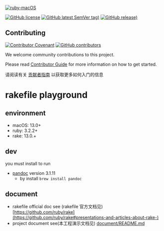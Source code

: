 [![ruby-macOS](https://github.com/sinlov/rakefile-playground/workflows/ruby-macOS/badge.svg?branch=main)](https://github.com/sinlov/rakefile-playground/actions)

[![GitHub license](https://img.shields.io/github/license/sinlov/rakefile-playground)](https://github.com/sinlov/rakefile-playground)
[![GitHub latest SemVer tag)](https://img.shields.io/github/v/tag/sinlov/rakefile-playground)](https://github.com/sinlov/rakefile-playground/tags)
[![GitHub release)](https://img.shields.io/github/v/release/sinlov/rakefile-playground)](https://github.com/sinlov/rakefile-playground/releases)

## Contributing

[![Contributor Covenant](https://img.shields.io/badge/contributor%20covenant-v1.4-ff69b4.svg)](.github/CONTRIBUTING_DOC/CODE_OF_CONDUCT.md)
[![GitHub contributors](https://img.shields.io/github/contributors/sinlov/rakefile-playground)](https://github.com/sinlov/rakefile-playground/graphs/contributors)

We welcome community contributions to this project.

Please read [Contributor Guide](.github/CONTRIBUTING_DOC/CONTRIBUTING.md) for more information on how to get started.

请阅读有关 [贡献者指南](.github/CONTRIBUTING_DOC/zh-CN/CONTRIBUTING.md) 以获取更多如何入门的信息

# rakefile playground

## environment

- macOS: 13.0+
- ruby: 3.2.2+
- rake: 13.0.+

## dev

  you must install to run
- [pandoc](https://pandoc.org/) version 3.1.11
  - by install `brew install pandoc`


## document

- rakefile official doc see (rakefile 官方文档见) [https://github.com/ruby/rake](https://github.com/ruby/rake#presentations-and-articles-about-rake-)
- project document see(本工程演示文档见) [document/README.md](document/README.md)